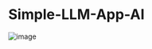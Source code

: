 # Simple-LLM-App-AI

![image](https://github.com/user-attachments/assets/551dc599-88a5-4fbc-a892-28c25254ab3f)

